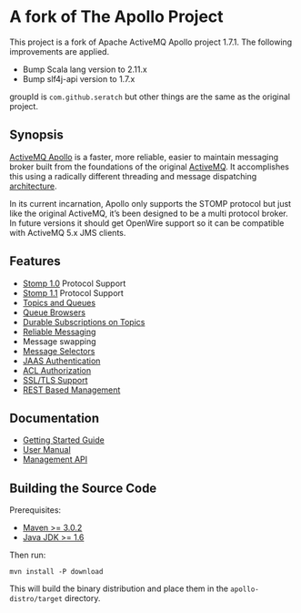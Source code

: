 # A fork of The Apollo Project

This project is a fork of Apache ActiveMQ Apollo project 1.7.1. The following improvements are applied.

- Bump Scala lang version to 2.11.x
- Bump slf4j-api version to 1.7.x

groupId is `com.github.seratch` but other things are the same as the original project.

## Synopsis

[ActiveMQ Apollo](http://activemq.apache.org/apollo/) is a faster, more
reliable, easier to maintain messaging broker built from the foundations of
the original [ActiveMQ](http://activemq.apache.org). It accomplishes this
using a radically different threading and message dispatching 
[architecture](documentation/architecture.html). 

In its current incarnation, Apollo only supports the STOMP protocol but just
like the original ActiveMQ, it’s been designed to be a multi protocol broker.
In future versions it should get OpenWire support so it can be compatible with
ActiveMQ 5.x JMS clients.

## Features

* [Stomp 1.0](http://stomp.github.com/stomp-specification-1.0.html) Protocol
  Support
* [Stomp 1.1](http://stomp.github.com/stomp-specification-1.1.html) Protocol
  Support
* [Topics and Queues](http://activemq.apache.org/apollo/documentation/user-manual.html#Destination_Types)
* [Queue Browsers](http://activemq.apache.org/apollo/documentation/user-manual.html#Browsing_Subscriptions)
* [Durable Subscriptions on Topics](http://activemq.apache.org/apollo/documentation/user-manual.html#Topic_Durable_Subscriptions)
* [Reliable Messaging](http://activemq.apache.org/apollo/documentation/user-manual.html#Reliable_Messaging)
* Message swapping
* [Message Selectors](http://activemq.apache.org/apollo/documentation/user-manual.html#Message_Selectors)
* [JAAS Authentication](http://activemq.apache.org/apollo/documentation/user-manual.html#Authentication)
* [ACL Authorization](http://activemq.apache.org/apollo/documentation/user-manual.html#Authorization)
* [SSL/TLS Support](http://activemq.apache.org/apollo/documentation/user-manual.html#Using_SSL_TLS)
* [REST Based Management](http://activemq.apache.org/apollo/documentation/architecture.html#REST_Based_Management)

## Documentation

 * [Getting Started Guide](http://activemq.apache.org/apollo/documentation/getting-started.html)
 * [User Manual](http://activemq.apache.org/apollo/documentation/user-manual.html)
 * [Management API](http://activemq.apache.org/apollo/documentation/management-api.html)
 
## Building the Source Code

Prerequisites:

* [Maven >= 3.0.2](http://maven.apache.org/download.html)
* [Java JDK >= 1.6](http://java.sun.com/javase/downloads/widget/jdk6.jsp)

Then run:

    mvn install -P download
    
This will build the binary distribution and place them in the
`apollo-distro/target` directory.


